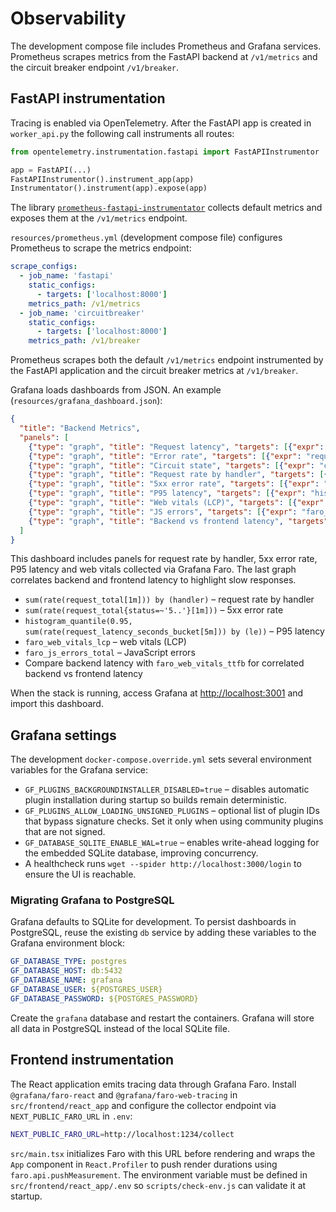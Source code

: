 # Observability

The development compose file includes Prometheus and Grafana services. Prometheus scrapes metrics from the FastAPI backend at `/v1/metrics` and the circuit breaker endpoint `/v1/breaker`.

## FastAPI instrumentation

Tracing is enabled via OpenTelemetry. After the FastAPI app is created in
`worker_api.py` the following call instruments all routes:

```python
from opentelemetry.instrumentation.fastapi import FastAPIInstrumentor

app = FastAPI(...)
FastAPIInstrumentor().instrument_app(app)
Instrumentator().instrument(app).expose(app)
```

The library [`prometheus-fastapi-instrumentator`](https://github.com/trallnag/prometheus-fastapi-instrumentator)
collects default metrics and exposes them at the `/v1/metrics` endpoint.

`resources/prometheus.yml` (development compose file) configures Prometheus to scrape the metrics endpoint:

```yaml
scrape_configs:
  - job_name: 'fastapi'
    static_configs:
      - targets: ['localhost:8000']
    metrics_path: /v1/metrics
  - job_name: 'circuitbreaker'
    static_configs:
      - targets: ['localhost:8000']
    metrics_path: /v1/breaker
```

Prometheus scrapes both the default `/v1/metrics` endpoint instrumented by the
FastAPI application and the circuit breaker metrics at `/v1/breaker`.

Grafana loads dashboards from JSON. An example (`resources/grafana_dashboard.json`):

```json
{
  "title": "Backend Metrics",
  "panels": [
    {"type": "graph", "title": "Request latency", "targets": [{"expr": "request_latency_seconds"}]},
    {"type": "graph", "title": "Error rate", "targets": [{"expr": "request_errors_total"}]},
    {"type": "graph", "title": "Circuit state", "targets": [{"expr": "circuit_breaker_state"}]},
    {"type": "graph", "title": "Request rate by handler", "targets": [{"expr": "sum(rate(request_total[1m])) by (handler)"}]},
    {"type": "graph", "title": "5xx error rate", "targets": [{"expr": "sum(rate(request_total{status=~'5..'}[1m]))"}]},
    {"type": "graph", "title": "P95 latency", "targets": [{"expr": "histogram_quantile(0.95, sum(rate(request_latency_seconds_bucket[5m])) by (le))"}]},
    {"type": "graph", "title": "Web vitals (LCP)", "targets": [{"expr": "faro_web_vitals_lcp"}]},
    {"type": "graph", "title": "JS errors", "targets": [{"expr": "faro_js_errors_total"}]},
    {"type": "graph", "title": "Backend vs frontend latency", "targets": [{"expr": "histogram_quantile(0.95, sum(rate(request_latency_seconds_bucket[5m])) by (le))"}, {"expr": "faro_web_vitals_ttfb"}]}
  ]
}
```

This dashboard includes panels for request rate by handler, 5xx error rate, P95 latency and web vitals collected via Grafana Faro. The last graph correlates backend and frontend latency to highlight slow responses.

- `sum(rate(request_total[1m])) by (handler)` – request rate by handler
- `sum(rate(request_total{status=~'5..'}[1m]))` – 5xx error rate
- `histogram_quantile(0.95, sum(rate(request_latency_seconds_bucket[5m])) by (le))` – P95 latency
- `faro_web_vitals_lcp` – web vitals (LCP)
- `faro_js_errors_total` – JavaScript errors
- Compare backend latency with `faro_web_vitals_ttfb` for correlated backend vs frontend latency

When the stack is running, access Grafana at <http://localhost:3001> and import this dashboard.

## Grafana settings

The development `docker-compose.override.yml` sets several environment variables for the Grafana service:

* `GF_PLUGINS_BACKGROUNDINSTALLER_DISABLED=true` – disables automatic plugin installation during startup so builds remain deterministic.
* `GF_PLUGINS_ALLOW_LOADING_UNSIGNED_PLUGINS` – optional list of plugin IDs that bypass signature checks. Set it only when using community plugins that are not signed.
* `GF_DATABASE_SQLITE_ENABLE_WAL=true` – enables write-ahead logging for the embedded SQLite database, improving concurrency.
* A healthcheck runs `wget --spider http://localhost:3000/login` to ensure the UI is reachable.

### Migrating Grafana to PostgreSQL

Grafana defaults to SQLite for development. To persist dashboards in PostgreSQL, reuse the existing `db` service by adding these variables to the Grafana environment block:

```yaml
GF_DATABASE_TYPE: postgres
GF_DATABASE_HOST: db:5432
GF_DATABASE_NAME: grafana
GF_DATABASE_USER: ${POSTGRES_USER}
GF_DATABASE_PASSWORD: ${POSTGRES_PASSWORD}
```

Create the `grafana` database and restart the containers. Grafana will store all data in PostgreSQL instead of the local SQLite file.

## Frontend instrumentation

The React application emits tracing data through Grafana Faro. Install
`@grafana/faro-react` and `@grafana/faro-web-tracing` in
`src/frontend/react_app` and configure the collector endpoint via
`NEXT_PUBLIC_FARO_URL` in `.env`:

```bash
NEXT_PUBLIC_FARO_URL=http://localhost:1234/collect
```

`src/main.tsx` initializes Faro with this URL before rendering and wraps the
`App` component in `React.Profiler` to push render durations using
`faro.api.pushMeasurement`. The environment variable must be defined in
`src/frontend/react_app/.env` so `scripts/check-env.js` can validate it at
startup.
